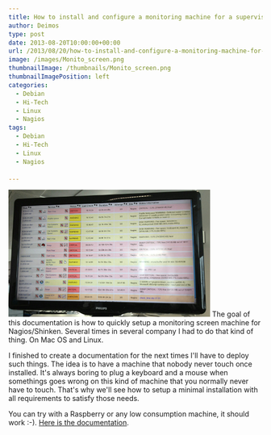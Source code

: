 ```yaml
---
title: How to install and configure a monitoring machine for a supervision screen
author: Deimos
type: post
date: 2013-08-20T10:00:00+00:00
url: /2013/08/20/how-to-install-and-configure-a-monitoring-machine-for-supervision/
image: /images/Monito_screen.png
thumbnailImage: /thumbnails/Monito_screen.png
thumbnailImagePosition: left
categories:
  - Debian
  - Hi-Tech
  - Linux
  - Nagios
tags:
  - Debian
  - Hi-Tech
  - Linux
  - Nagios

---
```

![Monito_screen](/images/Monito_screen.png)
The goal of this documentation is how to quickly setup a monitoring screen machine for Nagios/Shinken. Several times in several company I had to do that kind of thing. On Mac OS and Linux.

I finished to create a documentation for the next times I'll have to deploy such things. The idea is to have a machine that nobody never touch once installed. It's always boring to plug a keyboard and a mouse when somethings goes wrong on this kind of machine that you normally never have to touch. That's why we'll see how to setup a minimal installation with all requirements to satisfy those needs. 

You can try with a Raspberry or any low consumption machine, it should work :-). [Here is the documentation](https://wiki.deimos.fr/How_to_install_and_configure_a_monitoring_machine_for_supervision).